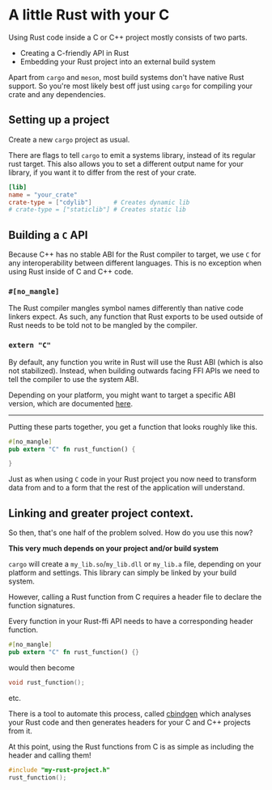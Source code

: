# A little Rust with your C

Using Rust code inside a C or C++ project mostly consists of two parts.

- Creating a C-friendly API in Rust
- Embedding your Rust project into an external build system

Apart from `cargo` and `meson`, most build systems don't have native Rust support. So you're most likely best off just using `cargo` for compiling your crate and any dependencies.

## Setting up a project

Create a new `cargo` project as usual.

There are flags to tell `cargo` to emit a systems library, instead of its regular rust target. This also allows you to set a different output name for your library, if you want it to differ from the rest of your crate.

```toml
[lib]
name = "your_crate"
crate-type = ["cdylib"]      # Creates dynamic lib
# crate-type = ["staticlib"] # Creates static lib
```

## Building a `C` API

Because C++ has no stable ABI for the Rust compiler to target, we use `C` for any interoperability between different languages. This is no exception when using Rust inside of C and C++ code.

### `#[no_mangle]`

The Rust compiler mangles symbol names differently than native code linkers expect. As such, any function that Rust exports to be used outside of Rust needs to be told not to be mangled by the compiler.

### `extern "C"`

By default, any function you write in Rust will use the Rust ABI (which is also not stabilized). Instead, when building outwards facing FFI APIs we need to tell the compiler to use the system ABI.

Depending on your platform, you might want to target a specific ABI version, which are documented [here](https://doc.rust-lang.org/reference/items/external-blocks.html).

---

Putting these parts together, you get a function that looks roughly like this.

```rust , ignore
#[no_mangle]
pub extern "C" fn rust_function() {

}
```

Just as when using `C` code in your Rust project you now need to transform data from and to a form that the rest of the application will understand.

## Linking and greater project context.

So then, that's one half of the problem solved. How do you use this now?

**This very much depends on your project and/or build system**

`cargo` will create a `my_lib.so`/`my_lib.dll` or `my_lib.a` file, depending on your platform and settings. This library can simply be linked by your build system.

However, calling a Rust function from C requires a header file to declare the function signatures.

Every function in your Rust-ffi API needs to have a corresponding header function.

```rust , ignore
#[no_mangle]
pub extern "C" fn rust_function() {}
```

would then become

```C
void rust_function();
```

etc.

There is a tool to automate this process, called [cbindgen] which analyses your Rust code and then generates headers for your C and C++ projects from it.

[cbindgen]: https://github.com/eqrion/cbindgen

At this point, using the Rust functions from C is as simple as including the header and calling them!

```C
#include "my-rust-project.h"
rust_function();
```

